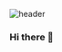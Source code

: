 ![header](https://capsule-render.vercel.app/api?type=waving&color=timeGradient&height=300&section=header&text=Welcom%to%Itak21's%Github!&fontSize=35&desc=I'm%studying&descAlign=70)
### Hi there 👋

<!--
**ITak21/ITak21** is a ✨ _special_ ✨ repository because its `README.md` (this file) appears on your GitHub profile.

Here are some ideas to get you started:

- 🔭 I’m currently working on ...
- 🌱 I’m currently learning ...
- 👯 I’m looking to collaborate on ...
- 🤔 I’m looking for help with ...
- 💬 Ask me about ...
- 📫 How to reach me: ...
- 😄 Pronouns: ...
- ⚡ Fun fact: ...
-->
